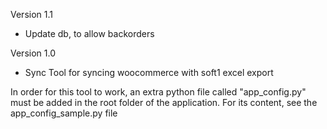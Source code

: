 Version 1.1
- Update db, to allow backorders

Version 1.0
- Sync Tool for syncing woocommerce with soft1 excel export

In order for this tool to work, an extra python file called "app_config.py" must be added in the root folder of the application.
For its content, see the app_config_sample.py file
